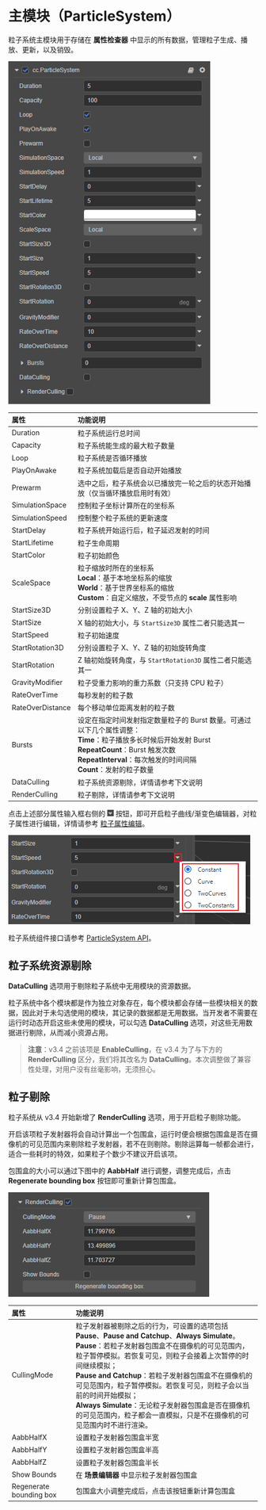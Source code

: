 # 主模块（ParticleSystem）

粒子系统主模块用于存储在 **属性检查器** 中显示的所有数据，管理粒子生成、播放、更新，以及销毁。

![main-module](main-module/main-module.png)

| 属性 | 功能说明 |
| :--              | :-- |
| Duration         | 粒子系统运行总时间 |
| Capacity         | 粒子系统能生成的最大粒子数量 |
| Loop             | 粒子系统是否循环播放 |
| PlayOnAwake      | 粒子系统加载后是否自动开始播放 |
| Prewarm          | 选中之后，粒子系统会以已播放完一轮之后的状态开始播放（仅当循环播放启用时有效） |
| SimulationSpace  | 控制粒子坐标计算所在的坐标系 |
| SimulationSpeed  | 控制整个粒子系统的更新速度 |
| StartDelay       | 粒子系统开始运行后，粒子延迟发射的时间 |
| StartLifetime    | 粒子生命周期 |
| StartColor       | 粒子初始颜色 |
| ScaleSpace       | 粒子缩放时所在的坐标系<br>**Local**：基于本地坐标系的缩放<br>**World**：基于世界坐标系的缩放<br>**Custom**：自定义缩放，不受节点的 **scale** 属性影响 |
| StartSize3D      | 分别设置粒子 X、Y、Z 轴的初始大小 |
| StartSize        | X 轴的初始大小，与 `StartSize3D` 属性二者只能选其一 |
| StartSpeed       | 粒子初始速度   |
| StartRotation3D  | 分别设置粒子 X、Y、Z 轴的初始旋转角度    |
| StartRotation    | Z 轴初始旋转角度，与 `StartRotation3D` 属性二者只能选其一 |
| GravityModifier  | 粒子受重力影响的重力系数（只支持 CPU 粒子） |
| RateOverTime     | 每秒发射的粒子数 |
| RateOverDistance | 每个移动单位距离发射的粒子数 |
| Bursts           | 设定在指定时间发射指定数量粒子的 Burst 数量。可通过以下几个属性调整：<br>**Time**：粒子播放多长时候后开始发射 Burst<br>**RepeatCount**：Burst 触发次数<br>**RepeatInterval**：每次触发的时间间隔<br>**Count**：发射的粒子数量 |
| DataCulling      | 粒子系统资源剔除，详情请参考下文说明   |
| RenderCulling    | 粒子剔除，详情请参考下文说明     |

点击上述部分属性输入框右侧的 ![menu button](main-module/menu-button.png) 按钮，即可开启粒子曲线/渐变色编辑器，对粒子属性进行编辑，详情请参考 [粒子属性编辑](./editor/index.md)。

![set-pro](main-module/set-pro.png)

粒子系统组件接口请参考 [ParticleSystem API](%__APIDOC__%/zh/#/docs/3.4/zh/particle/Class/ParticleSystem)。

## 粒子系统资源剔除

**DataCulling** 选项用于剔除粒子系统中无用模块的资源数据。

粒子系统中各个模块都是作为独立对象存在，每个模块都会存储一些模块相关的数据，因此对于未勾选使用的模块，其记录的数据都是无用数据。当开发者不需要在运行时动态开启这些未使用的模块，可以勾选 **DataCulling** 选项，对这些无用数据进行剔除，从而减小资源占用。

> **注意**：v3.4 之前该项是 **EnableCulling**，在 v3.4 为了与下方的 **RenderCulling** 区分，我们将其改名为 **DataCulling**。本次调整做了兼容性处理，对用户没有丝毫影响，无须担心。

## 粒子剔除

粒子系统从 v3.4 开始新增了 **RenderCulling** 选项，用于开启粒子剔除功能。

开启该项粒子发射器将会自动计算出一个包围盒，运行时便会根据包围盒是否在摄像机的可见范围内来剔除粒子发射器，若不在则剔除。剔除运算每一帧都会进行，适合一些耗时的特效，如果粒子个数少不建议开启该项。

包围盒的大小可以通过下图中的 **AabbHalf** 进行调整，调整完成后，点击 **Regenerate bounding box** 按钮即可重新计算包围盒。

![render culling](main-module/render-culling.png)

| 属性 | 功能说明 |
| :--- | :-- |
| CullingMode            | 粒子发射器被剔除之后的行为，可设置的选项包括 **Pause**、**Pause and Catchup**、**Always Simulate**。<br>**Pause**：若粒子发射器包围盒不在摄像机的可见范围内，粒子暂停模拟。若恢复可见，则粒子会接着上次暂停的时间继续模拟；<br>**Pause and Catchup**：若粒子发射器包围盒不在摄像机的可见范围内，粒子暂停模拟。若恢复可见，则粒子会以当前的时间开始模拟；<br>**Always Simulate**：无论粒子发射器包围盒是否在摄像机的可见范围内，粒子都会一直模拟，只是不在摄像机的可见范围内时不进行渲染。 |
| AabbHalfX              | 设置粒子发射器包围盒半宽 |
| AabbHalfY              | 设置粒子发射器包围盒半高 |
| AabbHalfZ              | 设置粒子发射器包围盒半长 |
| Show Bounds            | 在 **场景编辑器** 中显示粒子发射器包围盒  |
| Regenerate bounding box| 包围盒大小调整完成后，点击该按钮重新计算包围盒 |
